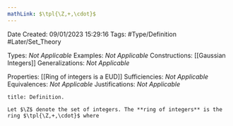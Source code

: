 ```yaml
---
mathLink: $\tpl{\Z,+,\cdot}$
---
```


<div class="topSpace"></div>

Date Created: 09/01/2023 15:29:16
Tags: #Type/Definition #Later/Set_Theory

Types: _Not Applicable_
Examples: _Not Applicable_
Constructions: [[Gaussian Integers]]
Generalizations: _Not Applicable_

Properties: [[Ring of integers is a EUD]]
Sufficiencies: _Not Applicable_
Equivalences: _Not Applicable_
Justifications: _Not Applicable_

``` ad-Definition
title: Definition.

Let $\Z$ denote the set of integers. The **ring of integers** is the ring $\tpl{\Z,+,\cdot}$ where

```

